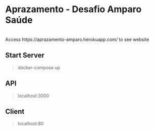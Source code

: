 <h1>Aprazamento - Desafio Amparo Saúde</h1>
<br>
Access https://aprazamento-amparo.herokuapp.com/ to see website
<h2>Start Server</h2>

>docker-compose up

<h2>API</h2>


>localhost:3000


<h2>Client</h2>

>localhost:80
